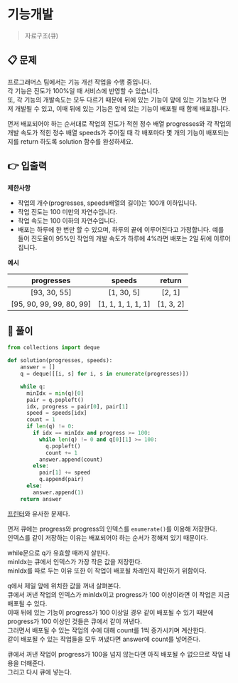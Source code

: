 # 기능개발

> 자료구조(큐)

## 📋 문제

프로그래머스 팀에서는 기능 개선 작업을 수행 중입니다.  
각 기능은 진도가 100%일 때 서비스에 반영할 수 있습니다.  
또, 각 기능의 개발속도는 모두 다르기 때문에 뒤에 있는 기능이 앞에 있는 기능보다 먼저 개발될 수 있고, 이때 뒤에 있는 기능은 앞에 있는 기능이 배포될 때 함께 배포됩니다.

먼저 배포되어야 하는 순서대로 작업의 진도가 적힌 정수 배열 progresses와 각 작업의 개발 속도가 적힌 정수 배열 speeds가 주어질 때 각 배포마다 몇 개의 기능이 배포되는지를 return 하도록 solution 함수를 완성하세요.

## 👉 입출력

**제한사항**

- 작업의 개수(progresses, speeds배열의 길이)는 100개 이하입니다.
- 작업 진도는 100 미만의 자연수입니다.
- 작업 속도는 100 이하의 자연수입니다.
- 배포는 하루에 한 번만 할 수 있으며, 하루의 끝에 이루어진다고 가정합니다. 예를 들어 진도율이 95%인 작업의 개발 속도가 하루에 4%라면 배포는 2일 뒤에 이루어집니다.

**예시**

|        progresses        |       speeds       |  return   |
| :----------------------: | :----------------: | :-------: |
|       [93, 30, 55]       |     [1, 30, 5]     |  [2, 1]   |
| [95, 90, 99, 99, 80, 99] | [1, 1, 1, 1, 1, 1] | [1, 3, 2] |

## 📝 풀이

```python
from collections import deque

def solution(progresses, speeds):
    answer = []
    q = deque([[i, s] for i, s in enumerate(progresses)])

    while q:
      minIdx = min(q)[0]
      pair = q.popleft()
      idx, progress = pair[0], pair[1]
      speed = speeds[idx]
      count = 1
      if len(q) != 0:
        if idx == minIdx and progress >= 100:
          while len(q) != 0 and q[0][1] >= 100:
            q.popleft()
            count += 1
          answer.append(count)
        else:
          pair[1] += speed
          q.append(pair)
      else:
        answer.append(1)
    return answer
```

[프린터](/code-or-death/jiyu/programmers/pg_42587.md)와 유사한 문제다.

먼저 큐에는 progress와 progress의 인덱스를 `enumerate()`를 이용해 저장한다.  
인덱스를 같이 저장하는 이유는 배포되어야 하는 순서가 정해져 있기 때문이다.

while문으로 q가 유효할 때까지 살핀다.  
minIdx는 큐에서 인덱스가 가장 작은 값을 저장한다.  
minIdx를 따로 두는 이유 또한 이 작업이 배포될 차례인지 확인하기 위함이다.

q에서 제일 앞에 위치한 값을 꺼내 살펴본다.  
큐에서 꺼낸 작업의 인덱스가 minIdx이고 progress가 100 이상이라면 이 작업은 지금 배포될 수 있다.  
이때 뒤에 있는 기능이 progress가 100 이상일 경우 같이 배포될 수 있기 때문에 progress가 100 이상인 것들은 큐에서 같이 꺼낸다.  
그러면서 배포될 수 있는 작업의 수에 대해 count를 1씩 증가시키며 계산한다.  
같이 배포될 수 있는 작업들을 모두 꺼냈다면 answer에 count를 넣어준다.

큐에서 꺼낸 작업이 progress가 100을 넘지 않는다면 아직 배포될 수 없으므로 작업 내용을 더해준다.  
그리고 다시 큐에 넣는다.
